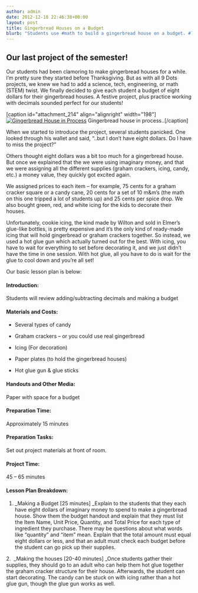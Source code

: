 ```yaml
---
author: admin
date: 2012-12-18 22:46:38+00:00
layout: post
title: Gingerbread Houses on a Budget
blurb: "Students use #math to build a gingerbread house on a budget. #lessonPlan"
---
```


## Our last project of the semester!


Our students had been clamoring to make gingerbread houses for a while. I’m pretty sure they started before Thanksgiving. But as with all 9 Dots projects, we knew we had to add a science, tech, engineering, or math (STEM) twist. We finally decided to give each student a budget of eight dollars for their gingerbread houses. A festive project, plus practice working with decimals sounded perfect for our students!

[caption id="attachment_214" align="alignright" width="198"][![Gingerbread House in Process](http://9-dots.org/wp-uploads/2012/12/Photo-Dec-12-7-23-21-PM-764x1024.jpg)](http://9-dots.org/wp-uploads/2012/12/Photo-Dec-12-7-23-21-PM.jpg) Gingerbread house in process..[/caption]

When we started to introduce the project, several students panicked. One looked through his wallet and said, “..but I don’t have eight dollars. Do I have to miss the project?”

Others thought eight dollars was a bit too much for a gingerbread house. But once we explained that the we were using imaginary money, and that we were assigning all the different supplies (graham crackers, icing, candy, etc.) a money value, they quickly got excited again.

We assigned prices to each item – for example, 75 cents for a graham cracker square or a candy cane, 20 cents for a set of 10 m&m’s (the math on this one tripped a lot of students up) and 25 cents per spice drop. We also bought green, red, and white icing for the kids to decorate their houses.

Unfortunately, cookie icing, the kind made by Wilton and sold in Elmer’s glue-like bottles, is pretty expensive and it’s the only kind of ready-made icing that will hold gingerbread or graham crackers together. So instead, we used a hot glue gun which actually turned out for the best. With icing, you have to wait for everything to set before decorating it, and we just didn’t have the time in one session. With hot glue, all you have to do is wait for the glue to cool down and you’re all set!

Our basic lesson plan is below:


#### Introduction:


Students will review adding/subtracting decimals and making a budget

<!-- more -->


#### Materials and Costs:





	
  * Several types of candy

	
  * Graham crackers – or you could use real gingerbread

	
  * Icing (For decoration)

	
  * Paper plates (to hold the gingerbread houses)

	
  * Hot glue gun & glue sticks




#### Handouts and Other Media:


Paper with space for a budget


#### Preparation Time:


Approximately 15 minutes


#### Preparation Tasks:


Set out project materials at front of room.


#### Project Time:


45 – 65 minutes


#### Lesson Plan Breakdown:


1. _Making a Budget [25 minutes] _Explain to the students that they each have eight dollars of imaginary money to spend to make a gingerbread house. Show them the budget handout and explain that they must list the Item Name, Unit Price, Quantity, and Total Price for each type of ingredient they purchase. There may be questions about what words like “quantity” and “item” mean. Explain that the total amount must equal eight dollars or less, and that an adult must check each budget before the student can go pick up their supplies.

2.  _Making the houses [20-40 minutes] _Once students gather their supplies, they should go to an adult who can help them hot glue together the graham cracker structure for their house. Afterwards, the student can start decorating. The candy can be stuck on with icing rather than a hot glue gun, though the glue gun works as well.
